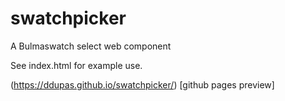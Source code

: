 # swatchpicker
A Bulmaswatch select web component

See index.html for example use.

(https://ddupas.github.io/swatchpicker/) [github pages preview]
